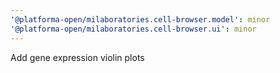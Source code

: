 ```yaml
---
'@platforma-open/milaboratories.cell-browser.model': minor
'@platforma-open/milaboratories.cell-browser.ui': minor
---
```


Add gene expression violin plots
